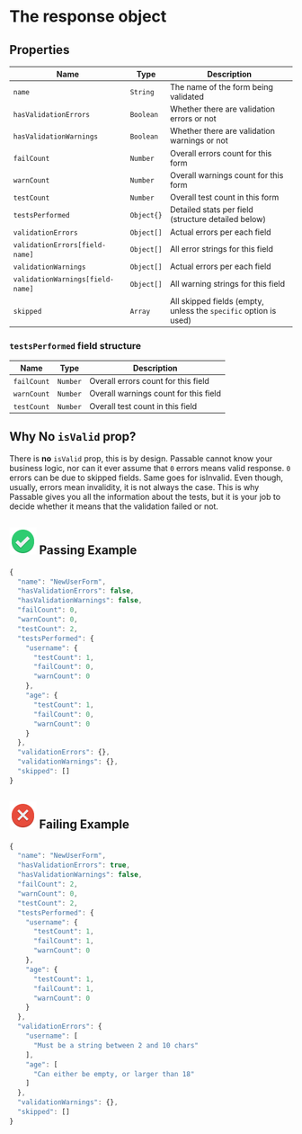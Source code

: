 # The response object

## Properties
| Name                             | Type       | Description                                         |
|----------------------------------|------------|-----------------------------------------------------|
| `name`                           | `String`   | The name of the form being validated                |
| `hasValidationErrors`            | `Boolean`  | Whether there are validation errors or not          |
| `hasValidationWarnings`          | `Boolean`  | Whether there are validation warnings or not        |
| `failCount`                      | `Number`   | Overall errors count for this form                  |
| `warnCount`                      | `Number`   | Overall warnings count for this form                |
| `testCount`                      | `Number`   | Overall test count in this form                     |
| `testsPerformed`                 | `Object{}` | Detailed stats per field (structure detailed below) |
| `validationErrors`               | `Object[]` | Actual errors per each field                        |
| `validationErrors[field-name]`   | `Object[]` | All error strings for this field                    |
| `validationWarnings`             | `Object[]` | Actual errors per each field                        |
| `validationWarnings[field-name]` | `Object[]` | All warning strings for this field                  |
| `skipped`                        | `Array`    | All skipped fields (empty, unless the `specific` option is used) |

### `testsPerformed` field structure
| Name        | Type     | Description                           |
|-------------|----------|---------------------------------------|
| `failCount` | `Number` | Overall errors count for this field   |
| `warnCount` | `Number` | Overall warnings count for this field |
| `testCount` | `Number` | Overall test count in this field      |

## Why No `isValid` prop?
There is **no** `isValid` prop, this is by design. Passable cannot know your business logic, nor can it ever assume that `0` errors means valid response. `0` errors can be due to skipped fields. Same goes for isInvalid. Even though, usually, errors mean invalidity, it is not always the case. This is why Passable gives you all the information about the tests, but it is your job to decide whether it means that the validation failed or not.

## ![success](../assets/img/success.svg "success") Passing Example
```js
{
  "name": "NewUserForm",
  "hasValidationErrors": false,
  "hasValidationWarnings": false,
  "failCount": 0,
  "warnCount": 0,
  "testCount": 2,
  "testsPerformed": {
    "username": {
      "testCount": 1,
      "failCount": 0,
      "warnCount": 0
    },
    "age": {
      "testCount": 1,
      "failCount": 0,
      "warnCount": 0
    }
  },
  "validationErrors": {},
  "validationWarnings": {},
  "skipped": []
}
```

## ![error](../assets/img/error.svg "error") Failing Example
```js
{
  "name": "NewUserForm",
  "hasValidationErrors": true,
  "hasValidationWarnings": false,
  "failCount": 2,
  "warnCount": 0,
  "testCount": 2,
  "testsPerformed": {
    "username": {
      "testCount": 1,
      "failCount": 1,
      "warnCount": 0
    },
    "age": {
      "testCount": 1,
      "failCount": 1,
      "warnCount": 0
    }
  },
  "validationErrors": {
    "username": [
      "Must be a string between 2 and 10 chars"
    ],
    "age": [
      "Can either be empty, or larger than 18"
    ]
  },
  "validationWarnings": {},
  "skipped": []
}
```
